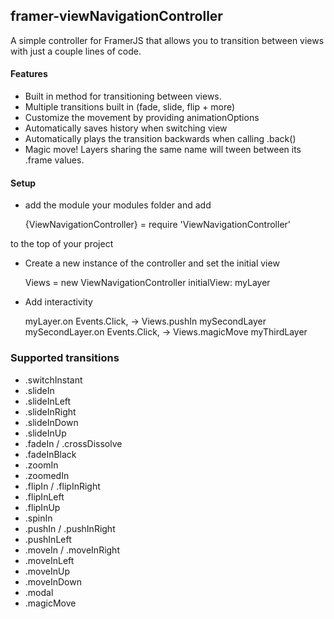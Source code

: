 ## framer-viewNavigationController
A simple controller for FramerJS that allows you to transition between views with just a couple lines of code.

#### Features
- Built in method for transitioning between views.
- Multiple transitions built in (fade, slide, flip + more)
- Customize the movement by providing animationOptions
- Automatically saves history when switching view
- Automatically plays the transition backwards when calling .back()
- Magic move! Layers sharing the same name will tween between its .frame values.

#### Setup
- add the module your modules folder and add

	{ViewNavigationController} = require 'ViewNavigationController'

to the top of your project

- Create a new instance of the controller and set the initial view

	Views = new ViewNavigationController
		initialView: myLayer

- Add interactivity

	myLayer.on Events.Click, -> Views.pushIn mySecondLayer
	mySecondLayer.on Events.Click, -> Views.magicMove myThirdLayer


### Supported transitions
- .switchInstant
- .slideIn
- .slideInLeft 
- .slideInRight
- .slideInDown 
- .slideInUp 
- .fadeIn / .crossDissolve 
- .fadeInBlack
- .zoomIn 
- .zoomedIn
- .flipIn / .flipInRight 
- .flipInLeft
- .flipInUp
- .spinIn 
- .pushIn / .pushInRight 
- .pushInLeft 
- .moveIn / .moveInRight 
- .moveInLeft 
- .moveInUp
- .moveInDown 
- .modal
- .magicMove
